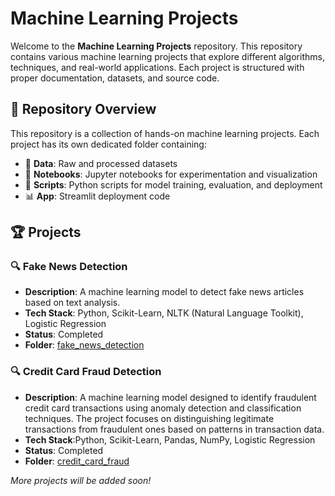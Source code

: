 # Machine Learning Projects

Welcome to the **Machine Learning Projects** repository. This repository contains various machine learning projects that explore different algorithms, techniques, and real-world applications. Each project is structured with proper documentation, datasets, and source code.

## 📌 Repository Overview
This repository is a collection of hands-on machine learning projects. Each project has its own dedicated folder containing:
- 📂 **Data**: Raw and processed datasets
- 📜 **Notebooks**: Jupyter notebooks for experimentation and visualization
- 📝 **Scripts**: Python scripts for model training, evaluation, and deployment
- 📊 **App**: Streamlit deployment code

## 🏆 Projects
### 🔍 Fake News Detection
- **Description**: A machine learning model to detect fake news articles based on text analysis.
- **Tech Stack**: Python, Scikit-Learn, NLTK (Natural Language Toolkit), Logistic Regression
- **Status**: Completed
- **Folder**: [fake_news_detection](./fake_news_detection)

### 🔍 Credit Card Fraud Detection
- **Description**: A machine learning model designed to identify fraudulent credit card transactions using anomaly detection and classification techniques. The project focuses on distinguishing legitimate transactions from fraudulent ones based on patterns in transaction data.
- **Tech Stack**:Python, Scikit-Learn, Pandas, NumPy, Logistic Regression
- **Status**: Completed
- **Folder**: [credit_card_fraud](./credit_card_fraud)

_More projects will be added soon!_
